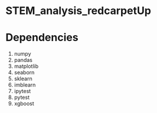 # STEM_analysis_redcarpetUp

# Dependencies
1. numpy 
2. pandas
3. matplotlib
4. seaborn 
5. sklearn
6. imblearn
7. ipytest
8. pytest
9. xgboost

